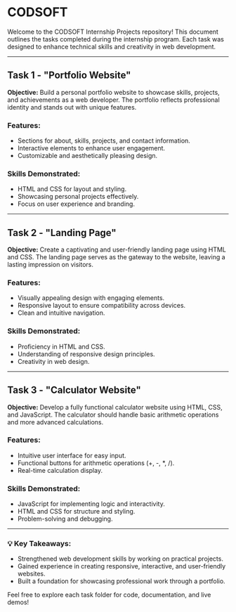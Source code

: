 # CODSOFT 

Welcome to the CODSOFT Internship Projects repository! This document outlines the tasks completed during the internship program. Each task was designed to enhance technical skills and creativity in web development.

---

##  Task 1 - "Portfolio Website"

**Objective:**
Build a personal portfolio website to showcase skills, projects, and achievements as a web developer. The portfolio reflects professional identity and stands out with unique features.

### Features:
- Sections for about, skills, projects, and contact information.
- Interactive elements to enhance user engagement.
- Customizable and aesthetically pleasing design.

### Skills Demonstrated:
- HTML and CSS for layout and styling.
- Showcasing personal projects effectively.
- Focus on user experience and branding.

---


##  Task 2 - "Landing Page"

**Objective:**
Create a captivating and user-friendly landing page using HTML and CSS. The landing page serves as the gateway to the website, leaving a lasting impression on visitors.

### Features:
- Visually appealing design with engaging elements.
- Responsive layout to ensure compatibility across devices.
- Clean and intuitive navigation.

### Skills Demonstrated:
- Proficiency in HTML and CSS.
- Understanding of responsive design principles.
- Creativity in web design.
---

##  Task 3 - "Calculator Website"

**Objective:**
Develop a fully functional calculator website using HTML, CSS, and JavaScript. The calculator should handle basic arithmetic operations and more advanced calculations.

### Features:
- Intuitive user interface for easy input.
- Functional buttons for arithmetic operations (+, -, *, /).
- Real-time calculation display.

### Skills Demonstrated:
- JavaScript for implementing logic and interactivity.
- HTML and CSS for structure and styling.
- Problem-solving and debugging.

---

### 💡 Key Takeaways:
- Strengthened web development skills by working on practical projects.
- Gained experience in creating responsive, interactive, and user-friendly websites.
- Built a foundation for showcasing professional work through a portfolio.

Feel free to explore each task folder for code, documentation, and live demos!

